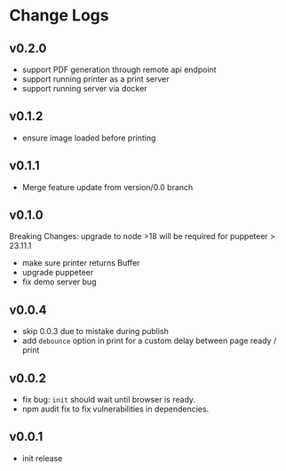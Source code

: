 # Change Logs

## v0.2.0

 - support PDF generation through remote api endpoint 
 - support running printer as a print server
 - support running server via docker


## v0.1.2

 - ensure image loaded before printing


## v0.1.1

 - Merge feature update from version/0.0 branch


## v0.1.0

Breaking Changes: upgrade to node >18 will be required for puppeteer > 23.11.1

 - make sure printer returns Buffer 
 - upgrade puppeteer
 - fix demo server bug


## v0.0.4

 - skip 0.0.3 due to mistake during publish
 - add `debounce` option in print for a custom delay between page ready / print


## v0.0.2

 - fix bug: `init` should wait until browser is ready.
 - npm audit fix to fix vulnerabilities in dependencies.


## v0.0.1

 - init release


